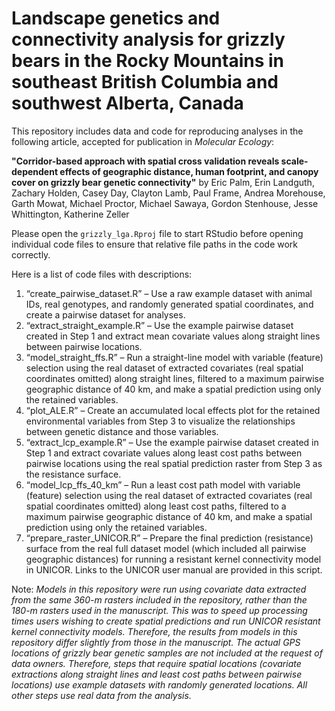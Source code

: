 # Landscape genetics and connectivity analysis for grizzly bears in the Rocky Mountains in southeast British Columbia and southwest Alberta, Canada

This repository includes data and code for reproducing analyses in the following article, accepted for publication in *Molecular Ecology*:

**"Corridor-based approach with spatial cross validation reveals scale-dependent effects of geographic distance, human footprint, and canopy cover on grizzly bear genetic connectivity"**
by Eric Palm, Erin Landguth, Zachary Holden, Casey Day, Clayton Lamb, Paul Frame, Andrea Morehouse, Garth Mowat, Michael Proctor, Michael Sawaya, Gordon Stenhouse, Jesse Whittington, Katherine Zeller


Please open the `grizzly_lga.Rproj` file to start RStudio before opening individual code files to ensure that relative file paths in the code work correctly.

Here is a list of code files with descriptions:
1)	“create_pairwise_dataset.R” – Use a raw example dataset with animal IDs, real genotypes, and randomly generated spatial coordinates, and create a pairwise dataset for analyses.
2)	“extract_straight_example.R” – Use the example pairwise dataset created in Step 1 and extract mean covariate values along straight lines between pairwise locations.
3)	“model_straight_ffs.R” – Run a straight-line model with variable (feature) selection using the real dataset of extracted covariates (real spatial coordinates omitted) along straight lines, filtered to a maximum pairwise geographic distance of 40 km, and make a spatial prediction using only the retained variables.
4)	“plot_ALE.R” – Create an accumulated local effects plot for the retained environmental variables from Step 3 to visualize the relationships between genetic distance and those variables.
5)	“extract_lcp_example.R” – Use the example pairwise dataset created in Step 1 and extract covariate values along least cost paths between pairwise locations using the real spatial prediction raster from Step 3 as the resistance surface.
6)	“model_lcp_ffs_40_km” – Run a least cost path model with variable (feature) selection using the real dataset of extracted covariates (real spatial coordinates omitted) along least cost paths, filtered to a maximum pairwise geographic distance of 40 km, and make a spatial prediction using only the retained variables.
7)	“prepare_raster_UNICOR.R” – Prepare the final prediction (resistance) surface from the real full dataset model (which included all pairwise geographic distances) for running a resistant kernel connectivity model in UNICOR. Links to the UNICOR user manual are provided in this script.


Note: *Models in this repository were run using covariate data extracted from the same 360-m rasters included in the repository, rather than the 180-m rasters used in the manuscript. This was to speed up processing times users wishing to create spatial predictions and run UNICOR resistant kernel connectivity models. Therefore, the results from models in this repository differ slightly from those in the manuscript. The actual GPS locations of grizzly bear genetic samples are not included at the request of data owners. Therefore, steps that require spatial locations (covariate extractions along straight lines and least cost paths between pairwise locations) use example datasets with randomly generated locations. All other steps use real data from the analysis.*


